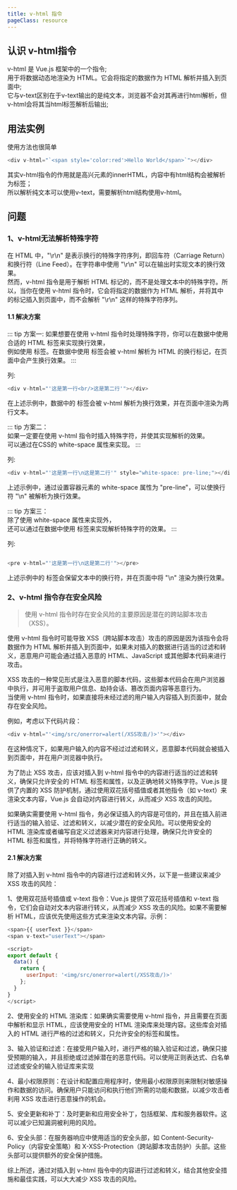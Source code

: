 ```yaml
---
title: v-html 指令
pageClass: resource
---
```


## 认识 v-html指令

v-html 是 Vue.js 框架中的一个指令;<br/>
用于将数据动态地渲染为 HTML。它会将指定的数据作为 HTML 解析并插入到页面中;<br/>
它与v-text区别在于v-text输出的是纯文本，浏览器不会对其再进行html解析，但v-html会将其当html标签解析后输出;<br/>

## 用法实例

使用方法也很简单
<div v-html="`<span style='color:red'>Hello World</span>`"></div>

```js
<div v-html="`<span style='color:red'>Hello World</span>`"></div>
```

其实v-html指令的作用就是高兴元素的innerHTML，内容中有html结构会被解析为标签；<br/>
所以解析纯文本可以使用v-text，需要解析html结构使用v-html。

## 问题

### 1、v-html无法解析特殊字符

在 HTML 中，"\r\n" 是表示换行的特殊字符序列，即回车符（Carriage Return）和换行符（Line Feed）。在字符串中使用 "\r\n" 可以在输出时实现文本的换行效果。<br/>
然而，v-html 指令是用于解析 HTML 标记的，而不是处理文本中的特殊字符。所以，当你在使用 v-html 指令时，它会将指定的数据作为 HTML 解析，并将其中的标记插入到页面中，而不会解析 "\r\n" 这样的特殊字符序列。

#### 1.1 解决方案

::: tip 方案一:
如果想要在使用 v-html 指令时处理特殊字符，你可以在数据中使用合适的 HTML 标签来实现换行效果，<br/>
例如使用 <span v-text="'<br/>'"/> 标签。在数据中使用 <span v-text="'<br/>'"/> 标签会被 v-html 解析为 HTML 的换行标记，在页面中会产生换行效果。
:::

<div>
<span>列:</span>
<div v-html="'这是第一行<br/>这是第二行'"></div>
</div>

```js
<div v-html="'这是第一行<br/>这是第二行'"></div>
```
在上述示例中，数据中的 <span v-text="'<br/>'"/> 标签会被 v-html 解析为换行效果，并在页面中渲染为两行文本。

::: tip 方案二：<br/>
如果一定要在使用 v-html 指令时插入特殊字符，并使其实现解析的效果。<br/>
可以通过在CSS的 white-space 属性来实现。
:::

<div>
<span>列:</span>
<div v-html="'这是第一行\n这是第二行'" style="white-space: pre-line;"></div>
</div>

```js
<div v-html="'这是第一行\n这是第二行'" style="white-space: pre-line;"></div>
```
上述示例中，通过设置容器元素的 white-space 属性为 "pre-line"，可以使换行符 "\n" 被解析为换行效果。

::: tip 方案三：<br/>
除了使用 white-space 属性来实现外，<br/>
还可以通过在数据中使用 <span v-text="'<pre>'"/> 标签来实现解析特殊字符的效果。
:::

<div>
<span>列:</span>
<pre v-html="'这是第一行\n这是第二行'"></pre>
</div>

```js
<pre v-html="'这是第一行\n这是第二行'"></pre>
```
上述示例中的 <span v-text="'<pre>'"/> 标签会保留文本中的换行符，并在页面中将 "\n" 渲染为换行效果。

### 2、v-html 指令存在安全风险

> 使用 v-html 指令时存在安全风险的主要原因是潜在的跨站脚本攻击（XSS）。

使用 v-html 指令时可能导致 XSS（跨站脚本攻击）攻击的原因是因为该指令会将数据作为 HTML 解析并插入到页面中，如果未对插入的数据进行适当的过滤和转义，恶意用户可能会通过插入恶意的 HTML、JavaScript 或其他脚本代码来进行攻击。

XSS 攻击的一种常见形式是注入恶意的脚本代码，这些脚本代码会在用户浏览器中执行，并可用于盗取用户信息、劫持会话、篡改页面内容等恶意行为。<br/>
当使用 v-html 指令时，如果直接将未经过滤的用户输入内容插入到页面中，就会存在安全风险。

例如，考虑以下代码片段：
```js
<div v-html="'<img/src/onerror=alert(/XSS攻击/)>'"></div>
```
在这种情况下，如果用户输入的内容不经过过滤和转义，恶意脚本代码就会被插入到页面中，并在用户浏览器中执行。

为了防止 XSS 攻击，应该对插入到 v-html 指令中的内容进行适当的过滤和转义，确保只允许安全的 HTML 标签和属性，以及正确地转义特殊字符。Vue.js 提供了内置的 XSS 防护机制，通过使用双花括号插值或者其他指令（如 v-text）来渲染文本内容，Vue.js 会自动对内容进行转义，从而减少 XSS 攻击的风险。

如果确实需要使用 v-html 指令，务必保证插入的内容是可信的，并且在插入前进行适当的输入验证、过滤和转义，以减少潜在的安全风险。可以使用安全的 HTML 渲染库或者编写自定义过滤器来对内容进行处理，确保只允许安全的 HTML 标签和属性，并将特殊字符进行正确的转义。

#### 2.1 解决方案

除了对插入到 v-html 指令中的内容进行过滤和转义外，以下是一些建议来减少 XSS 攻击的风险：

1、使用双花括号插值或 v-text 指令：Vue.js 提供了双花括号插值和 v-text 指令，它们会自动对文本内容进行转义，从而减少 XSS 攻击的风险。如果不需要解析 HTML，应该优先使用这些方式来渲染文本内容。示例：

```js
<span>{{ userText }}</span>
<span v-text="userText"></span>

<script>
export default {
  data() {
    return {
      userInput: '<img/src/onerror=alert(/XSS攻击/)>'
    };
  }
}
</script>
```

2、使用安全的 HTML 渲染库：如果确实需要使用 v-html 指令，并且需要在页面中解析和显示 HTML，应该使用安全的 HTML 渲染库来处理内容。这些库会对插入的 HTML 进行严格的过滤和转义，只允许安全的标签和属性。

3、输入验证和过滤：在接受用户输入时，进行严格的输入验证和过滤，确保只接受预期的输入，并且拒绝或过滤掉潜在的恶意代码。可以使用正则表达式、白名单过滤或安全的输入验证库来实现

4、最小权限原则：在设计和配置应用程序时，使用最小权限原则来限制对敏感操作和数据的访问。确保用户只能访问和执行他们所需的功能和数据，以减少攻击者利用 XSS 攻击进行恶意操作的机会。

5、安全更新和补丁：及时更新和应用安全补丁，包括框架、库和服务器软件。这可以减少已知漏洞被利用的风险。

6、安全头部：在服务器响应中使用适当的安全头部，如 Content-Security-Policy（内容安全策略）和 X-XSS-Protection（跨站脚本攻击防护）头部。这些头部可以提供额外的安全保护措施。

综上所述，通过对插入到 v-html 指令中的内容进行过滤和转义，结合其他安全措施和最佳实践，可以大大减少 XSS 攻击的风险。